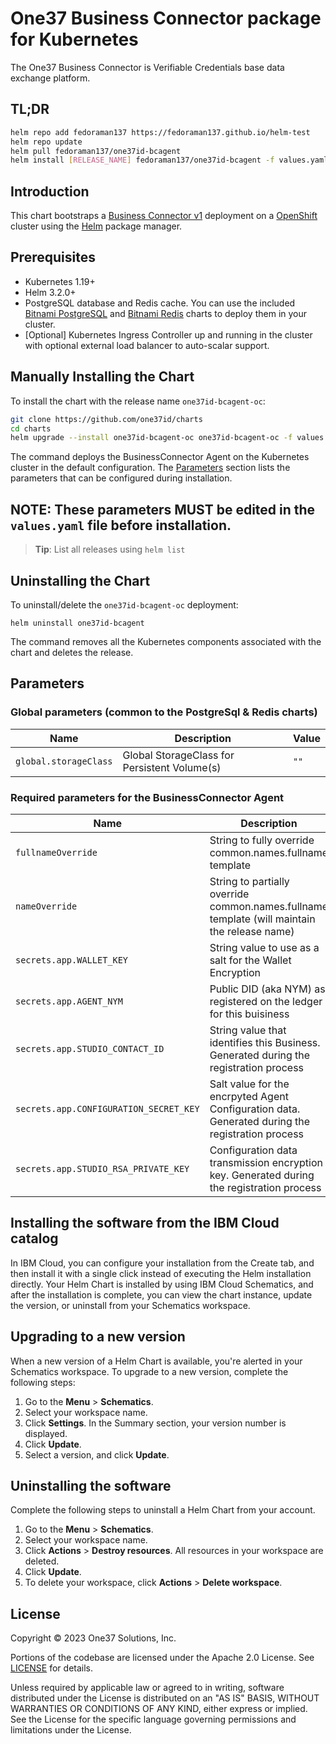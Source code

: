 # One37 Business Connector package for Kubernetes

The One37 Business Connector is Verifiable Credentials base data exchange platform.

## TL;DR

```bash
helm repo add fedoraman137 https://fedoraman137.github.io/helm-test
helm repo update
helm pull fedoraman137/one37id-bcagent
helm install [RELEASE_NAME] fedoraman137/one37id-bcagent -f values.yaml
```

## Introduction

This chart bootstraps a [Business Connector v1]() deployment on a [OpenShift]() cluster using the [Helm](https://helm.sh) package manager.

## Prerequisites

- Kubernetes 1.19+
- Helm 3.2.0+
- PostgreSQL database and Redis cache. You can use the included [Bitnami PostgreSQL]() and [Bitnami Redis]() charts to deploy them in your cluster.
- [Optional] Kubernetes Ingress Controller up and running in the cluster with optional external load balancer to auto-scalar support.

## Manually Installing the Chart

To install the chart with the release name `one37id-bcagent-oc`:

```bash
git clone https://github.com/one37id/charts
cd charts
helm upgrade --install one37id-bcagent-oc one37id-bcagent-oc -f values.yaml
```

The command deploys the BusinessConnector Agent on the Kubernetes cluster in the default configuration. The [Parameters](#parameters) section lists the parameters that can be configured during installation.

## NOTE: These parameters MUST be edited in the `values.yaml` file before installation.

> **Tip**: List all releases using `helm list`

## Uninstalling the Chart

To uninstall/delete the `one37id-bcagent-oc` deployment:

```console
helm uninstall one37id-bcagent
```

The command removes all the Kubernetes components associated with the chart and deletes the release.

## Parameters

### Global parameters (common to the PostgreSql & Redis charts)

| Name                      | Description                                            | Value |
| ------------------------- | ------------------------------------------------------ | ----- |
| `global.storageClass`     | Global StorageClass for Persistent Volume(s)           | `""`  |

### Required parameters for the BusinessConnector Agent

| Name                                  | Description                                                                                       | Value           |
| --------------------------------------| --------------------------------------------------------------------------------------------------| --------------- |
| `fullnameOverride`                    | String to fully override common.names.fullname template                                           | `""`            |
| `nameOverride`                        | String to partially override common.names.fullname template (will maintain the release name)      | `""`            |
| `secrets.app.WALLET_KEY`              | String value to use as a salt for the Wallet Encryption                                           | `""`            |
| `secrets.app.AGENT_NYM`               | Public DID (aka NYM) as registered on the ledger for this buisiness                               | `""`            |
| `secrets.app.STUDIO_CONTACT_ID`       | String value that identifies this Business. Generated during the registration process             | `""`            |
| `secrets.app.CONFIGURATION_SECRET_KEY`| Salt value for the encrpyted Agent Configuration data. Generated during the registration process  | `""`            |
| `secrets.app.STUDIO_RSA_PRIVATE_KEY`  | Configuration data transmission encryption key. Generated during the registration process         | `""`            |

## Installing the software from the IBM Cloud catalog

In IBM Cloud, you can configure your installation from the Create tab, and then install it with a single click instead of executing the Helm installation directly. Your Helm Chart is installed by using IBM Cloud Schematics, and after the installation is complete, you can view the chart instance, update the version, or uninstall from your Schematics workspace.

## Upgrading to a new version

When a new version of a Helm Chart is available, you're alerted in your Schematics workspace. To upgrade to a new version, complete the following steps:

1. Go to the **Menu** > **Schematics**.
2. Select your workspace name.
3. Click **Settings**. In the Summary section, your version number is displayed.
4. Click **Update**.
5. Select a version, and click **Update**.

## Uninstalling the software

Complete the following steps to uninstall a Helm Chart from your account.

1. Go to the **Menu** > **Schematics**.
2. Select your workspace name.
3. Click **Actions** > **Destroy resources**. All resources in your workspace are deleted.
4. Click **Update**.
5. To delete your workspace, click **Actions** > **Delete workspace**.

## License

Copyright &copy; 2023 One37 Solutions, Inc.

Portions of the codebase are licensed under the Apache 2.0 License. See [LICENSE](LICENSE) for details.

Unless required by applicable law or agreed to in writing, software
distributed under the License is distributed on an "AS IS" BASIS,
WITHOUT WARRANTIES OR CONDITIONS OF ANY KIND, either express or implied.
See the License for the specific language governing permissions and
limitations under the License.
